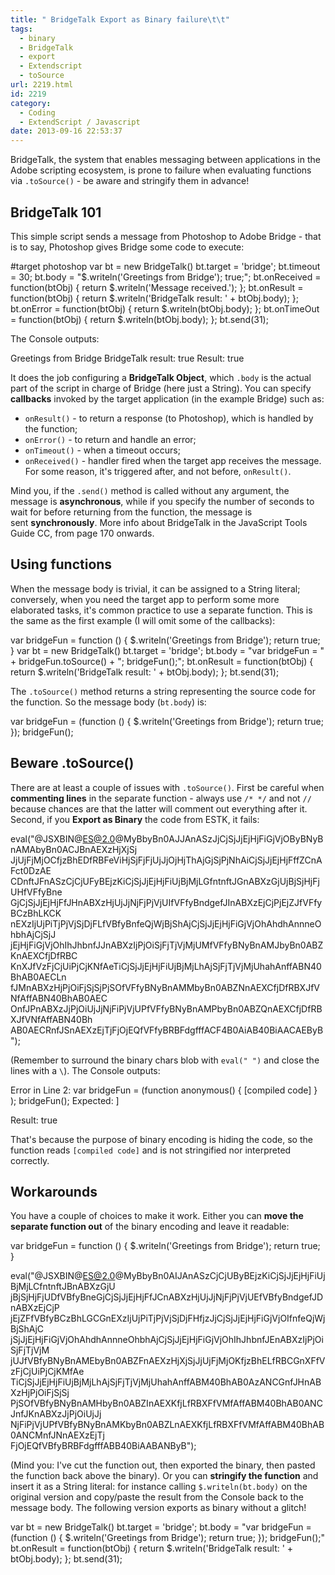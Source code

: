 ```yaml
---
title: " BridgeTalk Export as Binary failure\t\t"
tags:
  - binary
  - BridgeTalk
  - export
  - Extendscript
  - toSource
url: 2219.html
id: 2219
category:
  - Coding
  - ExtendScript / Javascript
date: 2013-09-16 22:53:37
---
```


BridgeTalk, the system that enables messaging between applications in the Adobe scripting ecosystem, is prone to failure when evaluating functions via `.toSource()` \- be aware and stringify them in advance!

BridgeTalk 101
--------------

This simple script sends a message from Photoshop to Adobe Bridge - that is to say, Photoshop gives Bridge some code to execute:

#target photoshop
var bt = new BridgeTalk()
bt.target = 'bridge';
bt.timeout = 30;
bt.body = "$.writeln('Greetings from Bridge'); true;";
bt.onReceived = function(btObj) {
	return $.writeln('Message received.');
};
bt.onResult = function(btObj) {
	return $.writeln('BridgeTalk result: ' + btObj.body);
};
bt.onError = function(btObj) {
	return $.writeln(btObj.body);
};
bt.onTimeOut = function(btObj) {
	return $.writeln(btObj.body);
};
bt.send(31);

The Console outputs:

Greetings from Bridge
BridgeTalk result: true
Result: true

It does the job configuring a **BridgeTalk Object**, which `.body` is the actual part of the script in charge of Bridge (here just a String). You can specify **callbacks** invoked by the target application (in the example Bridge) such as:

*   `onResult()` \- to return a response (to Photoshop), which is handled by the function;
*   `onError()` \- to return and handle an error;
*   `onTimeout()` \- when a timeout occurs;
*   `onReceived()` \- handler fired when the target app receives the message. For some reason, it's triggered after, and not before, `onResult()`.

Mind you, if the `.send()` method is called without any argument, the message is **asynchronous**, while if you specify the number of seconds to wait for before returning from the function, the message is sent **synchronously**. More info about BridgeTalk in the JavaScript Tools Guide CC, from page 170 onwards.

Using functions
---------------

When the message body is trivial, it can be assigned to a String literal; conversely, when you need the target app to perform some more elaborated tasks, it's common practice to use a separate function. This is the same as the first example (I will omit some of the callbacks):

var bridgeFun = function () {
	$.writeln('Greetings from Bridge');
	return true;
}
var bt = new BridgeTalk()
bt.target = 'bridge';
bt.body = "var bridgeFun = " + bridgeFun.toSource() + "; bridgeFun();";
bt.onResult = function(btObj) {
	return $.writeln('BridgeTalk result: ' + btObj.body);
};
bt.send(31);

The `.toSource()` method returns a string representing the source code for the function. So the message body (`bt.body`) is:

var bridgeFun = (function () { $.writeln('Greetings from Bridge'); return true; }); bridgeFun();

Beware .toSource()
------------------

There are at least a couple of issues with `.toSource()`. First be careful when **commenting lines** in the separate function - always use `/* */` and not `//` because chances are that the latter will comment out everything after it. Second, if you **Export as Binary** the code from ESTK, it fails:

eval("@JSXBIN@ES@2.0@MyBbyBn0AJJAnASzJjCjSjJjEjHjFiGjVjOByBNyBnAMAbyBn0ACJBnAEXzHjXjSj\
JjUjFjMjOCfjzBhEDfRBFeViHjSjFjFjUjJjOjHjThAjGjSjPjNhAiCjSjJjEjHjFffZCnAFct0DzAE\
CDnftJFnASzCjCjUFyBEjzKiCjSjJjEjHjFiUjBjMjLGfntnftJGnABXzGjUjBjSjHjFjUHfVFfyBne\
GjCjSjJjEjHjFfJHnABXzHjUjJjNjFjPjVjUIfVFfyBndgefJInABXzEjCjPjEjZJfVFfyBCzBhLKCK\
nEXzIjUjPiTjPjVjSjDjFLfVBfyBnfeQjWjBjShAjCjSjJjEjHjFiGjVjOhAhdhAnnneOhbhAjCjSjJ\
jEjHjFiGjVjOhIhJhbnfJJnABXzIjPjOiSjFjTjVjMjUMfVFfyBNyBnAMJbyBn0ABZKnAEXCfjDfRBC\
KnXJfVzFjCjUiPjCjKNfAeTiCjSjJjEjHjFiUjBjMjLhAjSjFjTjVjMjUhahAnffABN40BhAB0AECLn\
fJMnABXzHjPjOiFjSjSjPjSOfVFfyBNyBnAMMbyBn0ABZNnAEXCfjDfRBXJfVNfAffABN40BhAB0AEC\
OnfJPnABXzJjPjOiUjJjNjFiPjVjUPfVFfyBNyBnAMPbyBn0ABZQnAEXCfjDfRBXJfVNfAffABN40Bh\
AB0AECRnfJSnAEXzEjTjFjOjEQfVFfyBRBFdgfffACF4B0AiAB40BiAACAEByB");

(Remember to surround the binary chars blob with `eval(" ")` and close the lines with a `\`). The Console outputs:

Error in 
Line 2: var bridgeFun = (function anonymous() {  \[compiled code\] } ); bridgeFun();
Expected: \]

Result: true

That's because the purpose of binary encoding is hiding the code, so the function reads `[compiled code]` and is not stringified nor interpreted correctly.

Workarounds
-----------

You have a couple of choices to make it work. Either you can **move the separate function out** of the binary encoding and leave it readable:

var bridgeFun = function () {
	$.writeln('Greetings from Bridge');
	return true;
}

eval("@JSXBIN@ES@2.0@MyBbyBn0AIJAnASzCjCjUByBEjzKiCjSjJjEjHjFiUjBjMjLCfntnftJBnABXzGjU\
jBjSjHjFjUDfVBfyBneGjCjSjJjEjHjFfJCnABXzHjUjJjNjFjPjVjUEfVBfyBndgefJDnABXzEjCjP\
jEjZFfVBfyBCzBhLGCGnEXzIjUjPiTjPjVjSjDjFHfjzJjCjSjJjEjHjFiGjVjOIfnfeQjWjBjShAjC\
jSjJjEjHjFiGjVjOhAhdhAnnneOhbhAjCjSjJjEjHjFiGjVjOhIhJhbnfJEnABXzIjPjOiSjFjTjVjM\
jUJfVBfyBNyBnAMEbyBn0ABZFnAEXzHjXjSjJjUjFjMjOKfjzBhELfRBCGnXFfVzFjCjUiPjCjKMfAe\
TiCjSjJjEjHjFiUjBjMjLhAjSjFjTjVjMjUhahAnffABM40BhAB0AzANCGnfJHnABXzHjPjOiFjSjSj\
PjSOfVBfyBNyBnAMHbyBn0ABZInAEXKfjLfRBXFfVMfAffABM40BhAB0ANCJnfJKnABXzJjPjOiUjJj\
NjFiPjVjUPfVBfyBNyBnAMKbyBn0ABZLnAEXKfjLfRBXFfVMfAffABM40BhAB0ANCMnfJNnAEXzEjTj\
FjOjEQfVBfyBRBFdgfffABB40BiAABANByB");

(Mind you: I've cut the function out, then exported the binary, then pasted the function back above the binary). Or you can **stringify the function** and insert it as a String literal: for instance calling `$.writeln(bt.body)` on the original version and copy/paste the result from the Console back to the message body. The following version exports as binary without a glitch!

var bt = new BridgeTalk()
bt.target = 'bridge';
bt.body = "var bridgeFun = (function () { $.writeln('Greetings from Bridge'); return true; }); bridgeFun();"
bt.onResult = function(btObj) {
	return $.writeln('BridgeTalk result: ' + btObj.body);
};
bt.send(31);